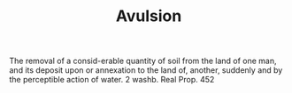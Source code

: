 ---
title: Avulsion
letter: A
permalink: "/definitions/avulsion.html"
body: The removal of a consid-erable quantity of soil from the land of one man, and
  its deposit upon or annexation to the land of, another, suddenly and by the perceptible
  action of water. 2 washb. Real Prop. 452
published_at: '2018-07-07'
source: Black's Law Dictionary
layout: post
---